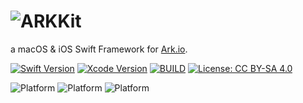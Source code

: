 # <img src="https://github.com/sleepdefic1t/ARKKit/blob/master/ARKKit-Banner.png" alt="ARKKit" style="width=65%;">
a  macOS  &  iOS  Swift  Framework  for  [Ark.io](https://ark.io).

[![Swift Version](https://img.shields.io/badge/swift-4.0-orange.svg?style=flat)](https://min-api.cryptocompare.com/data/price?fsym=ARK&tsyms=USD,BTC,EUR)
[![Xcode Version](https://img.shields.io/badge/xcode-9.0b5-52B3D9.svg?style=flat)](https://developer.apple.com/xcode/)
[![BUILD](https://img.shields.io/badge/build-passing-brightgreen.svg?style=flat)](https://github.com/sleepdefic1t)
[![License: CC BY-SA 4.0](https://img.shields.io/badge/license-CC%20BY--SA%204.0-BE90D4.svg?style=flat)](http://creativecommons.org/licenses/by-sa/4.0/)

![Platform](https://img.shields.io/badge/iOS-78%25-yellow.svg?style=flat)
![Platform](https://img.shields.io/badge/macOS:-10%25-F22613.svg?style=flat)
![Platform](https://img.shields.io/badge/Total%20Complete-62.5%25-F27935.svg?style=flat)
